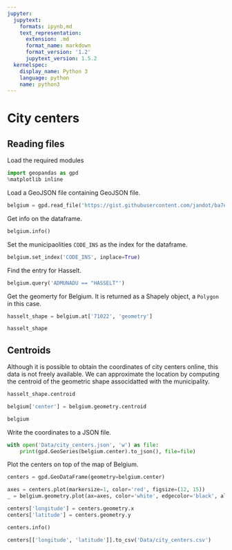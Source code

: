 ```yaml
---
jupyter:
  jupytext:
    formats: ipynb,md
    text_representation:
      extension: .md
      format_name: markdown
      format_version: '1.2'
      jupytext_version: 1.5.2
  kernelspec:
    display_name: Python 3
    language: python
    name: python3
---
```


# City centers


## Reading files


Load the required modules

```python
import geopandas as gpd
%matplotlib inline
```

Load a GeoJSON file containing GeoJSON file.

```python
belgium = gpd.read_file('https://gist.githubusercontent.com/jandot/ba7eff2e15a38c6f809ba5e8bd8b6977/raw/eb49ce8dd2604e558e10e15d9a3806f114744e80/belgium_municipalities_topojson.json')
```

Get info on the dataframe.

```python
belgium.info()
```

Set the municipaolities `CODE_INS` as the index for the dataframe.

```python
belgium.set_index('CODE_INS', inplace=True)
```

Find the entry for Hasselt.

```python
belgium.query('ADMUNADU == "HASSELT"')
```

Get the geomerty for Belgium. It is returned as a Shapely object, a `Polygon` in this case.

```python
hasselt_shape = belgium.at['71022', 'geometry']
```

```python
hasselt_shape
```

## Centroids


Although it is possible to obtain the coordinates of city centers online, this data is not freely available.  We can approximate the location by computing the centroid of the geometric shape associdatted with the municipality.

```python
hasselt_shape.centroid
```

```python
belgium['center'] = belgium.geometry.centroid
```

```python
belgium
```

Write the coordinates to a JSON file.

```python
with open('Data/city_centers.json', 'w') as file:
    print(gpd.GeoSeries(belgium.center).to_json(), file=file)
```

Plot the centers on top of the map of Belgium.

```python
centers = gpd.GeoDataFrame(geometry=belgium.center)
```

```python
axes = centers.plot(markersize=1, color='red', figsize=(12, 15))
_ = belgium.geometry.plot(ax=axes, color='white', edgecolor='black', alpha=0.5)
```

```python
centers['longitude'] = centers.geometry.x
centers['latitude'] = centers.geometry.y
```

```python
centers.info()
```

```python
centers[['longitude', 'latitude']].to_csv('Data/city_centers.csv')
```
